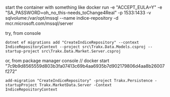 start the container with something like 
docker run -e "ACCEPT_EULA=Y" -e "SA_PASSWORD=oh_no_this-needs_toChange4Real" -p 1533:1433 -v sqlvolume:/var/opt/mssql --name indice-repository -d mcr.microsoft.com/mssql/server

try, from console
```
dotnet ef migrations add "CreateIndiceRepository" --context IndiceRepositoryContext --project src\Trakx.Data.Models.csproj --startup-project src\Trakx.Data.Market.Server.csproj
```

or, from package manager console
// docker start "7c9b9d8565559d803b3fa07413c69b4aa6935b7d902179806d4aa8b26007f272"
```
add-migration "CreateIndiceRepository" -project Trakx.Persistence -startupProject Trakx.MarketData.Server -Context IndiceRepositoryContext
```
